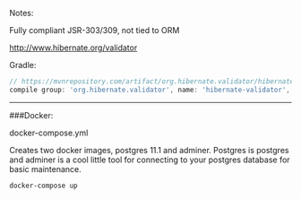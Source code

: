 Notes:

Fully compliant JSR-303/309, not tied to ORM

http://www.hibernate.org/validator

Gradle:

```groovy
// https://mvnrepository.com/artifact/org.hibernate.validator/hibernate-validator
compile group: 'org.hibernate.validator', name: 'hibernate-validator', version: '6.0.14.Final'
```

---

###Docker:

docker-compose.yml

Creates two docker images, postgres 11.1 and adminer.  Postgres is postgres and adminer is a cool
little tool for connecting to your postgres database for basic maintenance.

```bash
docker-compose up
```
